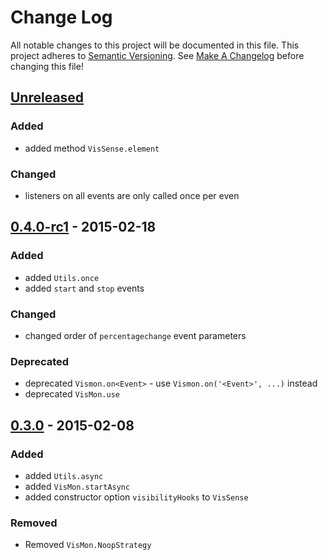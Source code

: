 # Change Log
All notable changes to this project will be documented in this file.
This project adheres to [Semantic Versioning](http://semver.org/).
See [Make A Changelog](https://github.com/olivierlacan/keep-a-changelog) 
before changing this file!

## [Unreleased][unreleased]
### Added
- added method `VisSense.element`

### Changed
- listeners on all events are only called once per even

## [0.4.0-rc1] - 2015-02-18
### Added
- added `Utils.once`
- added `start` and `stop` events

### Changed
- changed order of `percentagechange` event parameters

### Deprecated
- deprecated `Vismon.on<Event>` - use `Vismon.on('<Event>', ...)` instead
- deprecated `VisMon.use`


## [0.3.0] - 2015-02-08
### Added
- added `Utils.async`
- added `VisMon.startAsync`
- added constructor option `visibilityHooks` to `VisSense`

### Removed
- Removed `VisMon.NoopStrategy`

[unreleased]: https://github.com/vissense/vissense/compare/0.4.0-rc1...HEAD
[0.4.0-rc1]: https://github.com/vissense/vissense/compare/0.3.0...0.4.0-rc1
[0.3.0]: https://github.com/vissense/vissense/compare/0.2.1...0.3.0
